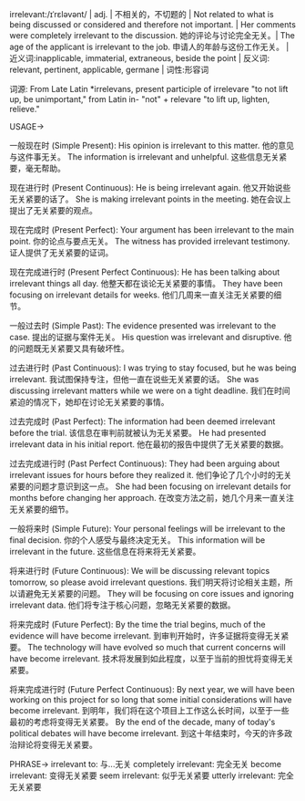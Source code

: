 irrelevant:/ɪˈrɛləvənt/ | adj. | 不相关的，不切题的 | Not related to what is being discussed or considered and therefore not important. | Her comments were completely irrelevant to the discussion. 她的评论与讨论完全无关。| The age of the applicant is irrelevant to the job. 申请人的年龄与这份工作无关。 | 近义词:inapplicable, immaterial, extraneous, beside the point | 反义词: relevant, pertinent, applicable, germane | 词性:形容词

词源:
From Late Latin *irrelevans, present participle of irrelevare "to not lift up, be unimportant," from Latin in- "not" + relevare "to lift up, lighten, relieve."

USAGE->

一般现在时 (Simple Present):
His opinion is irrelevant to this matter. 他的意见与这件事无关。
The information is irrelevant and unhelpful.  这些信息无关紧要，毫无帮助。


现在进行时 (Present Continuous):
He is being irrelevant again. 他又开始说些无关紧要的话了。
She is making irrelevant points in the meeting.  她在会议上提出了无关紧要的观点。


现在完成时 (Present Perfect):
Your argument has been irrelevant to the main point. 你的论点与要点无关。
The witness has provided irrelevant testimony.  证人提供了无关紧要的证词。


现在完成进行时 (Present Perfect Continuous):
He has been talking about irrelevant things all day. 他整天都在谈论无关紧要的事情。
They have been focusing on irrelevant details for weeks.  他们几周来一直关注无关紧要的细节。


一般过去时 (Simple Past):
The evidence presented was irrelevant to the case. 提出的证据与案件无关。
His question was irrelevant and disruptive. 他的问题既无关紧要又具有破坏性。


过去进行时 (Past Continuous):
I was trying to stay focused, but he was being irrelevant. 我试图保持专注，但他一直在说些无关紧要的话。
She was discussing irrelevant matters while we were on a tight deadline.  我们在时间紧迫的情况下，她却在讨论无关紧要的事情。


过去完成时 (Past Perfect):
The information had been deemed irrelevant before the trial.  该信息在审判前就被认为无关紧要。
He had presented irrelevant data in his initial report. 他在最初的报告中提供了无关紧要的数据。


过去完成进行时 (Past Perfect Continuous):
They had been arguing about irrelevant issues for hours before they realized it.  他们争论了几个小时的无关紧要的问题才意识到这一点。
She had been focusing on irrelevant details for months before changing her approach. 在改变方法之前，她几个月来一直关注无关紧要的细节。


一般将来时 (Simple Future):
Your personal feelings will be irrelevant to the final decision. 你的个人感受与最终决定无关。
This information will be irrelevant in the future.  这些信息在将来将无关紧要。


将来进行时 (Future Continuous):
We will be discussing relevant topics tomorrow, so please avoid irrelevant questions. 我们明天将讨论相关主题，所以请避免无关紧要的问题。
They will be focusing on core issues and ignoring irrelevant data.  他们将专注于核心问题，忽略无关紧要的数据。


将来完成时 (Future Perfect):
By the time the trial begins, much of the evidence will have become irrelevant. 到审判开始时，许多证据将变得无关紧要。
The technology will have evolved so much that current concerns will have become irrelevant.  技术将发展到如此程度，以至于当前的担忧将变得无关紧要。


将来完成进行时 (Future Perfect Continuous):
By next year, we will have been working on this project for so long that some initial considerations will have become irrelevant. 到明年，我们将在这个项目上工作这么长时间，以至于一些最初的考虑将变得无关紧要。
By the end of the decade, many of today's political debates will have become irrelevant. 到这十年结束时，今天的许多政治辩论将变得无关紧要。


PHRASE->
irrelevant to:  与...无关
completely irrelevant: 完全无关
become irrelevant: 变得无关紧要
seem irrelevant: 似乎无关紧要
utterly irrelevant:  完全无关紧要
